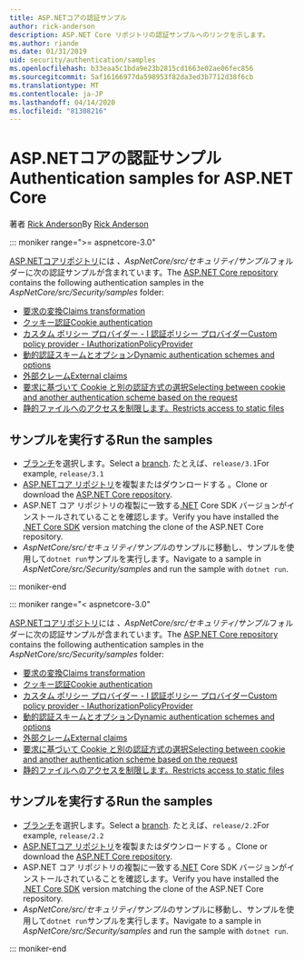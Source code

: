 ```yaml
---
title: ASP.NETコアの認証サンプル
author: rick-anderson
description: ASP.NET Core リポジトリの認証サンプルへのリンクを示します。
ms.author: riande
ms.date: 01/31/2019
uid: security/authentication/samples
ms.openlocfilehash: b33eaa5c1bda9e23b2815cd1663e02ae06fec856
ms.sourcegitcommit: 5af16166977da598953f82da3ed3b7712d38f6cb
ms.translationtype: MT
ms.contentlocale: ja-JP
ms.lasthandoff: 04/14/2020
ms.locfileid: "81308216"
---
```

# <a name="authentication-samples-for-aspnet-core"></a><span data-ttu-id="c0a1f-103">ASP.NETコアの認証サンプル</span><span class="sxs-lookup"><span data-stu-id="c0a1f-103">Authentication samples for ASP.NET Core</span></span>

<span data-ttu-id="c0a1f-104">著者 [Rick Anderson](https://twitter.com/RickAndMSFT)</span><span class="sxs-lookup"><span data-stu-id="c0a1f-104">By [Rick Anderson](https://twitter.com/RickAndMSFT)</span></span>

::: moniker range=">= aspnetcore-3.0"

<span data-ttu-id="c0a1f-105">[ASP.NETコアリポジトリ](https://github.com/dotnet/AspNetCore)には *、AspNetCore/src/セキュリティ/サンプル*フォルダーに次の認証サンプルが含まれています。</span><span class="sxs-lookup"><span data-stu-id="c0a1f-105">The [ASP.NET Core repository](https://github.com/dotnet/AspNetCore) contains the following authentication samples in the *AspNetCore/src/Security/samples* folder:</span></span>

* [<span data-ttu-id="c0a1f-106">要求の変換</span><span class="sxs-lookup"><span data-stu-id="c0a1f-106">Claims transformation</span></span>](https://github.com/dotnet/AspNetCore/tree/release/3.1/src/Security/samples/ClaimsTransformation)
* [<span data-ttu-id="c0a1f-107">クッキー認証</span><span class="sxs-lookup"><span data-stu-id="c0a1f-107">Cookie authentication</span></span>](https://github.com/dotnet/AspNetCore/tree/release/3.1/src/Security/samples/Cookies)
* [<span data-ttu-id="c0a1f-108">カスタム ポリシー プロバイダー - I 認証ポリシー プロバイダー</span><span class="sxs-lookup"><span data-stu-id="c0a1f-108">Custom policy provider - IAuthorizationPolicyProvider</span></span>](https://github.com/dotnet/AspNetCore/tree/release/3.1/src/Security/samples/CustomPolicyProvider)
* [<span data-ttu-id="c0a1f-109">動的認証スキームとオプション</span><span class="sxs-lookup"><span data-stu-id="c0a1f-109">Dynamic authentication schemes and options</span></span>](https://github.com/dotnet/AspNetCore/tree/release/3.1/src/Security/samples/DynamicSchemes)
* [<span data-ttu-id="c0a1f-110">外部クレーム</span><span class="sxs-lookup"><span data-stu-id="c0a1f-110">External claims</span></span>](https://github.com/dotnet/AspNetCore/tree/release/3.1/src/Security/samples/Identity.ExternalClaims)
* [<span data-ttu-id="c0a1f-111">要求に基づいて Cookie と別の認証方式の選択</span><span class="sxs-lookup"><span data-stu-id="c0a1f-111">Selecting between cookie and another authentication scheme based on the request</span></span>](https://github.com/dotnet/AspNetCore/tree/release/3.1/src/Security/samples/PathSchemeSelection)
* [<span data-ttu-id="c0a1f-112">静的ファイルへのアクセスを制限します。</span><span class="sxs-lookup"><span data-stu-id="c0a1f-112">Restricts access to static files</span></span>](https://github.com/dotnet/AspNetCore/tree/release/3.1/src/Security/samples/StaticFilesAuth)

## <a name="run-the-samples"></a><span data-ttu-id="c0a1f-113">サンプルを実行する</span><span class="sxs-lookup"><span data-stu-id="c0a1f-113">Run the samples</span></span>

* <span data-ttu-id="c0a1f-114">[ブランチ](https://github.com/dotnet/AspNetCore)を選択します。</span><span class="sxs-lookup"><span data-stu-id="c0a1f-114">Select a [branch](https://github.com/dotnet/AspNetCore).</span></span> <span data-ttu-id="c0a1f-115">たとえば、`release/3.1`</span><span class="sxs-lookup"><span data-stu-id="c0a1f-115">For example, `release/3.1`</span></span>
* <span data-ttu-id="c0a1f-116">[ASP.NETコア リポジトリ](https://github.com/dotnet/AspNetCore)を複製またはダウンロードする 。</span><span class="sxs-lookup"><span data-stu-id="c0a1f-116">Clone or download the [ASP.NET Core repository](https://github.com/dotnet/AspNetCore).</span></span>
* <span data-ttu-id="c0a1f-117">ASP.NET コア リポジトリの複製に一致する[.NET](https://dotnet.microsoft.com/download/dotnet-core) Core SDK バージョンがインストールされていることを確認します。</span><span class="sxs-lookup"><span data-stu-id="c0a1f-117">Verify you have installed the [.NET Core SDK](https://dotnet.microsoft.com/download/dotnet-core) version matching the clone of the ASP.NET Core repository.</span></span>
* <span data-ttu-id="c0a1f-118">*AspNetCore/src/セキュリティ/サンプル*のサンプルに移動し、サンプルを使用して`dotnet run`サンプルを実行します。</span><span class="sxs-lookup"><span data-stu-id="c0a1f-118">Navigate to a sample in *AspNetCore/src/Security/samples* and run the sample with `dotnet run`.</span></span>

::: moniker-end

::: moniker range="< aspnetcore-3.0"

<span data-ttu-id="c0a1f-119">[ASP.NETコアリポジトリ](https://github.com/dotnet/AspNetCore)には *、AspNetCore/src/セキュリティ/サンプル*フォルダーに次の認証サンプルが含まれています。</span><span class="sxs-lookup"><span data-stu-id="c0a1f-119">The [ASP.NET Core repository](https://github.com/dotnet/AspNetCore) contains the following authentication samples in the *AspNetCore/src/Security/samples* folder:</span></span>

* [<span data-ttu-id="c0a1f-120">要求の変換</span><span class="sxs-lookup"><span data-stu-id="c0a1f-120">Claims transformation</span></span>](https://github.com/dotnet/AspNetCore/tree/release/2.2/src/Security/samples/ClaimsTransformation)
* [<span data-ttu-id="c0a1f-121">クッキー認証</span><span class="sxs-lookup"><span data-stu-id="c0a1f-121">Cookie authentication</span></span>](https://github.com/dotnet/AspNetCore/tree/release/2.2/src/Security/samples/Cookies)
* [<span data-ttu-id="c0a1f-122">カスタム ポリシー プロバイダー - I 認証ポリシー プロバイダー</span><span class="sxs-lookup"><span data-stu-id="c0a1f-122">Custom policy provider - IAuthorizationPolicyProvider</span></span>](https://github.com/dotnet/AspNetCore/tree/release/2.2/src/Security/samples/CustomPolicyProvider)
* [<span data-ttu-id="c0a1f-123">動的認証スキームとオプション</span><span class="sxs-lookup"><span data-stu-id="c0a1f-123">Dynamic authentication schemes and options</span></span>](https://github.com/dotnet/AspNetCore/tree/release/2.2/src/Security/samples/DynamicSchemes)
* [<span data-ttu-id="c0a1f-124">外部クレーム</span><span class="sxs-lookup"><span data-stu-id="c0a1f-124">External claims</span></span>](https://github.com/dotnet/AspNetCore/tree/release/2.2/src/Security/samples/Identity.ExternalClaims)
* [<span data-ttu-id="c0a1f-125">要求に基づいて Cookie と別の認証方式の選択</span><span class="sxs-lookup"><span data-stu-id="c0a1f-125">Selecting between cookie and another authentication scheme based on the request</span></span>](https://github.com/dotnet/AspNetCore/tree/release/2.2/src/Security/samples/PathSchemeSelection)
* [<span data-ttu-id="c0a1f-126">静的ファイルへのアクセスを制限します。</span><span class="sxs-lookup"><span data-stu-id="c0a1f-126">Restricts access to static files</span></span>](https://github.com/dotnet/AspNetCore/tree/release/2.2/src/Security/samples/StaticFilesAuth)

## <a name="run-the-samples"></a><span data-ttu-id="c0a1f-127">サンプルを実行する</span><span class="sxs-lookup"><span data-stu-id="c0a1f-127">Run the samples</span></span>

* <span data-ttu-id="c0a1f-128">[ブランチ](https://github.com/dotnet/AspNetCore)を選択します。</span><span class="sxs-lookup"><span data-stu-id="c0a1f-128">Select a [branch](https://github.com/dotnet/AspNetCore).</span></span> <span data-ttu-id="c0a1f-129">たとえば、`release/2.2`</span><span class="sxs-lookup"><span data-stu-id="c0a1f-129">For example, `release/2.2`</span></span>
* <span data-ttu-id="c0a1f-130">[ASP.NETコア リポジトリ](https://github.com/dotnet/AspNetCore)を複製またはダウンロードする 。</span><span class="sxs-lookup"><span data-stu-id="c0a1f-130">Clone or download the [ASP.NET Core repository](https://github.com/dotnet/AspNetCore).</span></span>
* <span data-ttu-id="c0a1f-131">ASP.NET コア リポジトリの複製に一致する[.NET](https://dotnet.microsoft.com/download/dotnet-core) Core SDK バージョンがインストールされていることを確認します。</span><span class="sxs-lookup"><span data-stu-id="c0a1f-131">Verify you have installed the [.NET Core SDK](https://dotnet.microsoft.com/download/dotnet-core) version matching the clone of the ASP.NET Core repository.</span></span>
* <span data-ttu-id="c0a1f-132">*AspNetCore/src/セキュリティ/サンプル*のサンプルに移動し、サンプルを使用して`dotnet run`サンプルを実行します。</span><span class="sxs-lookup"><span data-stu-id="c0a1f-132">Navigate to a sample in *AspNetCore/src/Security/samples* and run the sample with `dotnet run`.</span></span>

::: moniker-end
